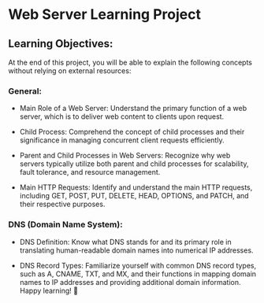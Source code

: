 # Web Server Learning Project
## Learning Objectives:
At the end of this project, you will be able to explain the following concepts without relying on external resources:

### General:
* Main Role of a Web Server: Understand the primary function of a web server, which is to deliver web content to clients upon request.

* Child Process: Comprehend the concept of child processes and their significance in managing concurrent client requests efficiently.

* Parent and Child Processes in Web Servers: Recognize why web servers typically utilize both parent and child processes for scalability, fault tolerance, and resource management.

* Main HTTP Requests: Identify and understand the main HTTP requests, including GET, POST, PUT, DELETE, HEAD, OPTIONS, and PATCH, and their respective purposes.

### DNS (Domain Name System):
* DNS Definition: Know what DNS stands for and its primary role in translating human-readable domain names into numerical IP addresses.

* DNS Record Types: Familiarize yourself with common DNS record types, such as A, CNAME, TXT, and MX, and their functions in mapping domain names to IP addresses and providing additional domain information.
Happy learning! 🚀
